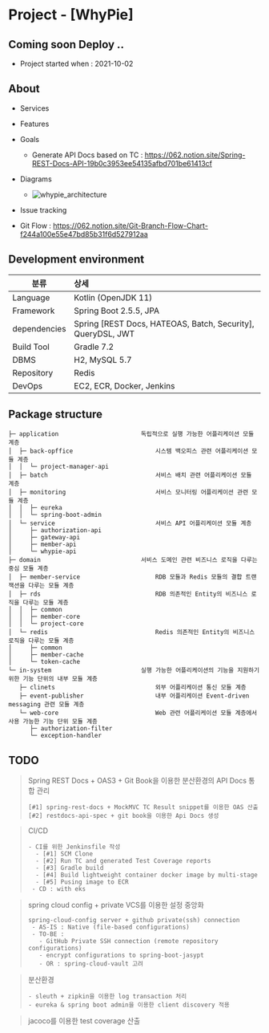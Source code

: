 Project - [WhyPie]
===

## Coming soon Deploy ..

- Project started when : 2021-10-02

## About

- Services
- Features
- Goals
    - Generate API Docs based on TC : https://062.notion.site/Spring-REST-Docs-API-19b0c3953ee54135afbd701be61413cf
- Diagrams
    - ![whypie_architecture](https://user-images.githubusercontent.com/14158670/137644112-f8dc6b20-c1bb-4fbc-98e9-9700ab9f5225.png)

- Issue tracking
- Git Flow : https://062.notion.site/Git-Branch-Flow-Chart-f244a100e55e47bd85b31f6d527912aa

## Development environment

|분류|상세|
| ---------- | :--------- |
|Language|Kotlin (OpenJDK 11)|
|Framework|Spring Boot 2.5.5, JPA|
|dependencies|Spring [REST Docs, HATEOAS, Batch, Security], QueryDSL, JWT|
|Build Tool|Gradle 7.2|
|DBMS|H2, MySQL 5.7|
|Repository|Redis|
|DevOps|EC2, ECR, Docker, Jenkins|

## Package structure

```
├─ application                       독립적으로 실행 가능한 어플리케이션 모듈 계층
│  ├─ back-opffice                       시스템 백오피스 관련 어플리케이션 모듈 계층
│  │  └─ project-manager-api
│  ├─ batch                              서비스 배치 관련 어플리케이션 모듈 계층
│  ├─ monitoring                         서비스 모니터링 어플리케이션 관련 모듈 계층
│  │  ├─ eureka
│  │  └─ spring-boot-admin
│  └─ service                            서비스 API 어플리케이션 모듈 계층
│     ├─ authorization-api
│     ├─ gateway-api
│     ├─ member-api
│     └─ whypie-api
├─ domain                            서비스 도메인 관련 비즈니스 로직을 다루는 중심 모듈 계층
│  ├─ member-service                     RDB 모듈과 Redis 모듈의 결합 트랜잭션을 다루는 모듈 계층
│  ├─ rds                                RDB 의존적인 Entity의 비즈니스 로직을 다루는 모듈 계층
│  │  ├─ common
│  │  ├─ member-core
│  │  └─ project-core
│  └─ redis                              Redis 의존적인 Entity의 비즈니스 로직을 다루는 모듈 계층
│     ├─ common
│     ├─ member-cache
│     └─ token-cache
└─ in-system                         실행 가능한 어플리케이션의 기능을 지원하기 위한 기능 단위의 내부 모듈 계층
   ├─ clinets                            외부 어플리케이션 통신 모듈 계층
   ├─ event-publisher                    내부 어플리케이션 Event-driven messaging 관련 모듈 계층
   └─ web-core                           Web 관련 어플리케이션 모듈 계층에서 사용 가능한 기능 단위 모듈 계층
      ├─ authorization-filter
      └─ exception-handler
```

## TODO

> Spring REST Docs + OAS3 + Git Book을 이용한 분산환경의 API Docs 통합 관리
> ```
> [#1] spring-rest-docs + MockMVC TC Result snippet를 이용한 OAS 산출
> [#2] restdocs-api-spec + git book을 이용한 Api Docs 생성
> ```

> CI/CD
> ```
> - CI를 위한 Jenkinsfile 작성
>   - [#1] SCM Clone
>   - [#2] Run TC and generated Test Coverage reports
>   - [#3] Gradle build
>   - [#4] Build lightweight container docker image by multi-stage
>   - [#5] Pusing image to ECR
>  - CD : with eks
> ```

> spring cloud config + private VCS를 이용한 설정 중앙화
>```
> spring-cloud-config server + github private(ssh) connection
>  - AS-IS : Native (file-based configurations)
>  - TO-BE : 
>    - GitHub Private SSH connection (remote repository configurations)
>    - encrypt configurations to spring-boot-jasypt  
>    - OR : spring-cloud-vault 고려
> ```

> 분산환경
> ```
> - sleuth + zipkin을 이용한 log transaction 처리
> - eureka & spring boot admin을 이용한 client discovery 적용
> ```

> jacoco를 이용한 test coverage 산출
